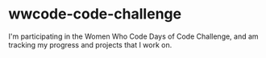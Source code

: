 # wwcode-code-challenge
I'm participating in the Women Who Code Days of Code Challenge, and am tracking my progress and projects that I work on.
